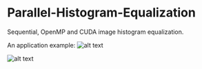 # Parallel-Histogram-Equalization
Sequential, OpenMP and CUDA image histogram equalization.

An application example:
![alt text](code/CUDA_histogram_equalization/src/images/duomo2.png=250x250 "Original Image")

![alt text](code/CUDA_histogram_equalization/src/saved/duomo2_eq.png=250x250 "Equalized Image")
